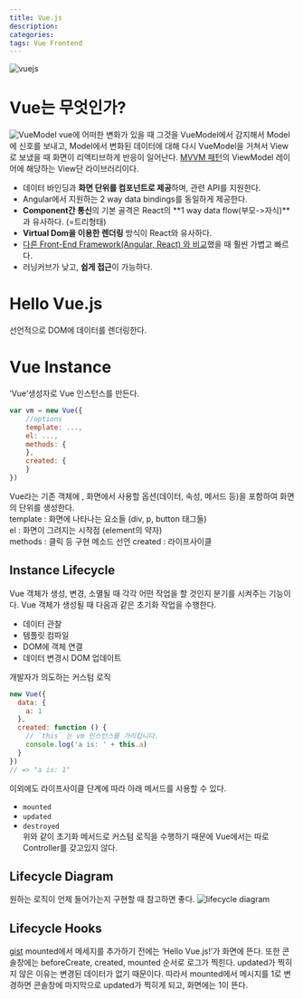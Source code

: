 ```yaml
---
title: Vue.js
description: 
categories: 
tags: Vue Frontend
---
```


![vuejs](https://i.ytimg.com/vi/DsuTwV0jwaY/maxresdefault.jpg)

# Vue는 무엇인가?
![VueModel](https://i.stack.imgur.com/KZFfe.png)
vue에 어떠한 변화가 있을 때 그것을 VueModel에서 감지해서 Model에 신호를 보내고, Model에서 변화된 데이터에 대해 다시 VueModel을 거쳐서 View로 보냈을 때 화면이 리액티브하게 반응이 일어난다. [MVVM 패턴](https://en.wikipedia.org/wiki/Model%E2%80%93view%E2%80%93viewmodel)의 ViewModel 레이어에 해당하는 View단 라이브러리이다.

- 데이터 바인딩과 **화면 단위를 컴포넌트로 제공**하며, 관련 API를 지원한다.
- Angular에서 지원하는 2 way data bindings를 동일하게 제공한다.
- **Component간 통신**의 기본 골격은 React의 **1 way data flow(부모->자식)**과 유사하다. (=트리형태)
- **Virtual Dom을 이용한 렌더링** 방식이 React와 유사하다.
- [다른 Front-End Framework(Angular, React) 와 비교](https://kr.vuejs.org/v2/guide/comparison.html)했을 때 훨씬 가볍고 빠르다.
- 러닝커브가 낮고, **쉽게 접근**이 가능하다.

# Hello Vue.js
선언적으로 DOM에 데이터를 렌더링한다.

<script src="https://gist.github.com/groovypark/ccfccfed719c82822cdfefeafd22cc95.js"></script>

# Vue Instance
‘Vue’생성자로 Vue 인스턴스를 만든다.
```javascript
var vm = new Vue({
	//options
	template: ...,
	el: ...,
	methods: {
	},
	created: {
	}
})
```
Vue라는 기존 객체에 , 화면에서 사용할 옵션(데이터, 속성, 메서드 등)을 포함하여 화면의 단위를 생성한다.<br/>
template : 화면에 나타나는 요소들 (div, p, button 태그들)<br/>
el : 화면이 그려지는 시작점 (element의 약자)<br/>
methods : 클릭 등 구현 메소드 선언
created :  라이프사이클

## Instance Lifecycle
Vue 객체가 생성, 변경, 소멸될 때 각각 어떤 작업을 할 것인지 분기를 시켜주는 기능이다.
Vue 객체가 생성될 때 다음과 같은 초기화 작업을 수행한다.
- 데이터 관찰
- 템플릿 컴파일
- DOM에 객체 연결
- 데이터 변경시 DOM 업데이트 

개발자가 의도하는 커스텀 로직
```javascript
new Vue({
  data: {
    a: 1
  },
  created: function () {
    // `this` 는 vm 인스턴스를 가리킵니다.
    console.log('a is: ' + this.a)
  }
})
// => "a is: 1"
```
이외에도 라이프사이클 단계에 따라 아래 메서드를 사용할 수 있다.
- `mounted`
- `updated`
- `destroyed`<br/>
위와 같이 초기화 메서드로 커스텀 로직을 수행하기 때문에 Vue에서는 따로 Controller를 갖고있지 않다.
 
## Lifecycle Diagram
원하는 로직이 언제 들어가는지 구현할 때 참고하면 좋다.
![lifecycle diagram](https://vuejs.org/images/lifecycle.png)

## Lifecycle Hooks
[gist](https://gist.github.com/groovypark/dbad061e7e40f34414e73e65d7b915bd.js)
mounted에서 메세지를 추가하기 전에는 ‘Hello Vue.js!’가 화면에 뜬다. 또한 콘솔창에는 beforeCreate, created, mounted 순서로 로그가 찍힌다. updated가 찍히지 않은 이유는 변경된 데이터가 없기 때문이다. 따라서 mounted에서 메시지를 1로 변경하면 콘솔창에 마지막으로 updated가 찍히게 되고, 화면에는 1이 뜬다.










